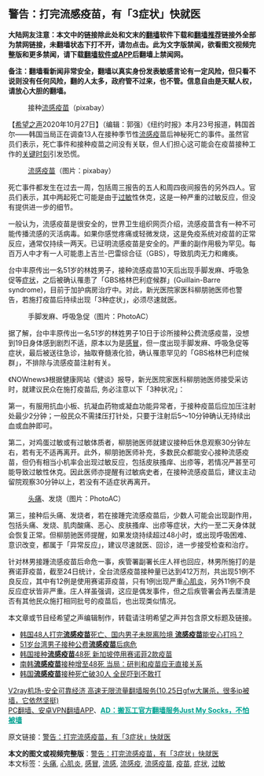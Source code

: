  <h2>警告：打完流感疫苗，有「3症状」快就医</h2> <p class="notice"><b>大陆网友注意：本文中的链接除此处和文末的<a href="https://github.com/bannedbook/fanqiang" >翻墙</a>软件下载和<a href="https://github.com/killgcd/justmysocks/blob/master/README.md">翻墙推荐</a>链接外全部为禁网链接，未翻墙状态下打不开，请勿点击。此为文字版禁闻，欲看图文视频完整版和更多禁闻，请下载<a href="https://github.com/bannedbook/fanqiang">翻墙软件或APP</a>后翻墙上禁闻网。</p><p>备注：翻墙看新闻非常安全，翻墙以真实身份发表敏感言论有一定风险，但只看不说则没有任何风险，翻的人太多，政府管不过来，也不管。信息自由是天赋人权，请放心大胆的翻墙。</b></p>  <div class="entry"> <figure><figcaption>接种<a href="https://www.bannedbook.org/bnews/tag/%e6%b5%81%e6%84%9f/" class="st_tag internal_tag" rel="tag" title="标签 流感 下的日志">流感</a><a href="https://www.bannedbook.org/bnews/tag/%e7%96%ab%e8%8b%97/" class="st_tag internal_tag" rel="tag" title="标签 疫苗 下的日志">疫苗</a>（pixabay）</figcaption></figure> <p>【<span class='wp_keywordlink_affiliate'><a href="https://www.soundofhope.org" title="希望之声" target="_blank">希望之声</a></span>2020年10月27日】（编辑：郭强）《纽约时报》本月23号报道，韩国首尔——韩国当局正在调查13人在接种季节性<a href="https://www.bannedbook.org/bnews/tag/%E6%B5%81%E6%84%9F%E7%96%AB/" class="st_tag internal_tag" rel="tag" title="标签 流感疫 下的日志">流感疫</a>苗后神秘死亡的事件。虽然官员们表示，死亡事件和接种疫苗之间没有关联，但人们担心这可能会在疫苗接种工作的<span class='wp_keywordlink'><a href="https://www.bannedbook.org/forum2/topic151.html" title="关键时刻：李鹏日记" target="_blank">关键时刻</a></span>引发恐慌。</p> <figure><figcaption><a href="https://www.bannedbook.org/bnews/tag/%E6%B5%81%E6%84%9F%E7%96%AB%E8%8B%97/" class="st_tag internal_tag" rel="tag" title="标签 流感疫苗 下的日志">流感疫苗</a>（图片：pixabay）</figcaption></figure> <p>死亡事件都发生在过去一周，包括周三报告的五人和周四夜间报告的另外四人。官员们表示，其中两起死亡可能是由于<a href="https://www.bannedbook.org/bnews/tag/%E8%BF%87%E6%95%8F/" class="st_tag internal_tag" rel="tag" title="标签 过敏 下的日志">过敏</a>性休克，这是一种严重的过敏反应，但没有提供进一步的细节。</p> <p>一般认为，流感疫苗是很安全的，世界卫生组织网页介绍，流感疫苗含有一种不可能传播流感的灭活病毒。如果你感觉疼痛或轻微发烧，这是免疫系统对疫苗的正常反应，通常仅持续一两天。已证明流感疫苗是安全的。严重的副作用极为罕见。每百万人中才有一人可能患上吉兰-巴雷综合征（GBS），导致肌肉无力和瘫痪。</p>  <p>台中丰原传出一名51岁的林姓男子，接种流感疫苗10天后出现手脚发麻、呼吸急促等<a href="https://www.bannedbook.org/bnews/tag/%E7%97%87%E7%8A%B6/" class="st_tag internal_tag" rel="tag" title="标签 症状 下的日志">症状</a>，之后被确认罹患了「GBS格林巴利症候群」(Guillain-Barre syndrome)，目前于加护病房治疗中。对此，新光医院家医科柳朋驰医师也警告，若施打疫苗后持续出现「3种症状」，必须尽速就医。</p> <figure><figcaption>手脚发麻、呼吸急促（图片：PhotoAC）</figcaption></figure> <p>据了解，台中丰原传出一名51岁的林姓男子10日于诊所接种公费流感疫苗，没想到19日身体感到剧烈不适，原本以为是<a href="https://www.bannedbook.org/bnews/tag/%E6%84%9F%E5%86%92/" class="st_tag internal_tag" rel="tag" title="标签 感冒 下的日志">感冒</a>，但一度出现手脚发麻、呼吸急促等症状，最后被送往急诊，抽取脊髓液化验，确认罹患罕见的「GBS格林巴利症候群」，不排除与流感疫苗注射有关。</p> <p>《NOWnews》根据健康网站《健谈》报导，新光医院家医科柳朋驰医师接受采访时，就建议民众在施打疫苗后, 务必注意以下「3种状况」：</p>  <p>第一，有服用抗血小板、抗凝血药物或凝血功能异常者，于接种疫苗后应加压注射处最少2分钟；一般民众不需揉压打针处，只要于注射后5～10分钟确认无持续出血或血肿即可。</p> <p>第二，对鸡蛋过敏或有过敏体质者，柳朋驰医师就建议接种后休息观察30分钟左右，若有无不适再离开。此外，柳朋驰医师补充，多数民众都能安心接种流感疫苗，但仍有相当小机率会出现过敏反应，包括皮肤搔痒、出疹等，若情况严甚至可能导致过敏性休克。因此医师亦提醒有过敏病史者，在接种流感疫苗后，建议主动留院观察30分钟以上，若没有不适症状再离开。</p> <figure><figcaption><a href="https://www.bannedbook.org/bnews/tag/%e5%a4%b4%e7%97%9b/" class="st_tag internal_tag" rel="tag" title="标签 头痛 下的日志">头痛</a>、发烧（图片：PhotoAC）</figcaption></figure> <p>第三，接种后头痛、发烧者，若在接踵完流感疫苗后，少数人可能会出现副作用，包括头痛、发烧、肌肉酸痛、恶心、皮肤搔痒、出疹等症状，大约一至二天身体就会恢复正常。但柳朋驰医师提醒，如果发烧持续超过48小时，或出现呼吸困难、意识改变，都属于「异常反应」，建议尽速就医、回诊，进一步接受检查和治疗。</p>  <p>针对林男接踵流感疫苗后命危一事，疾管署副署长庄人祥也回应，林男所施打的是赛诺菲疫苗，截至24日统计，全台流感疫苗接种量已达到412万剂，共出现51例不良反应，其中有12例是使用赛诺菲疫苗，只有1例出现严重<a href="https://www.bannedbook.org/bnews/tag/%e5%bf%83%e8%82%8c%e7%82%8e/" class="st_tag internal_tag" rel="tag" title="标签 心肌炎 下的日志">心肌炎</a>，另外11例不良反应症状皆非严重。庄人祥虽强调，这应是偶发事件，但之后疾管署会再去厘清是否有其他民众施打相同批号的疫苗后，也出现类似情况。</p> <p>本文章或节目经希望之声编辑制作，转载请注明希望之声并包含原文标题及链接。</p> <ul class='op-related-articles' title='相关阅读'> <li><a href='https://www.bannedbook.org/bnews/lifebaike/20201027/1420919.html' target='_blank'>韩国48人打完<b>流感疫苗</b>死亡、国内男子未脱离险境 <b>流感疫苗</b>能安心打吗？</a></li> <li><a href='https://www.bannedbook.org/bnews/baitai/20201026/1420511.html' target='_blank'>51岁台湾男子接种公费<b>流感疫苗</b>后病危</a></li> <li><a href='https://www.bannedbook.org/bnews/worldnews/20201026/1420490.html' target='_blank'>韩国接种<b>流感疫苗</b>48死 新加坡停用赛诺菲2款疫苗</a></li> <li><a href='https://www.bannedbook.org/bnews/worldnews/20201025/1419691.html' target='_blank'>南韩<b>流感疫苗</b>接种增至48死 当局：研判和疫苗应无直接关系</a></li> <li><a href='https://www.bannedbook.org/bnews/cnnews/20201023/1419005.html' target='_blank'>韩国<b>流感疫苗</b>接种死亡破30人 全民吓到不敢打</a></li> </ul> <p class="texttj"> <a href="https://www.bannedbook.org/forum23/topic22702.html" target="_blank">V2ray机场-安全可靠经济 高速无限流量翻墙服务(10.25日gfw大屠杀，很多ip被墙，它依然坚挺)</a><br/> <a href="https://github.com/bannedbook/fanqiang/wiki/%E7%A6%81%E9%97%BB%E7%BD%91%E5%AE%89%E5%8D%93%E7%BF%BB%E5%A2%99%E6%96%B0%E9%97%BBAPP" target="_blank">PC翻墙、安卓VPN翻墙APP</a>、<span onclick="window.open('https://github.com/killgcd/justmysocks/blob/master/README.md')" style="font-weight:bold;color:#00A191;cursor:pointer;text-decoration:underline;outline:none">AD：搬瓦工官方翻墙服务Just My Socks，不怕被墙</span></p><p>原文链接：<a class="src_link"  href="https://www.soundofhope.org/post/436021" target="_blank">警告：打完流感疫苗，有「3症状」快就医</a></p> <a name='sharetosocial'></a>       <div><b>本文的图文或视频完整版</b>：<a href='https://www.bannedbook.org/bnews/comments/20201027/1421048.html'>警告：打完流感疫苗，有「3症状」快就医</a></div>  </div><!--END ENTRY--> <div class="postfooter"> <div>本文标签：<a href="https://www.bannedbook.org/bnews/tag/%e5%a4%b4%e7%97%9b/" rel="tag">头痛</a>, <a href="https://www.bannedbook.org/bnews/tag/%e5%bf%83%e8%82%8c%e7%82%8e/" rel="tag">心肌炎</a>, <a href="https://www.bannedbook.org/bnews/tag/%E6%84%9F%E5%86%92/" rel="tag">感冒</a>, <a href="https://www.bannedbook.org/bnews/tag/%e6%b5%81%e6%84%9f/" rel="tag">流感</a>, <a href="https://www.bannedbook.org/bnews/tag/%E6%B5%81%E6%84%9F%E7%96%AB/" rel="tag">流感疫</a>, <a href="https://www.bannedbook.org/bnews/tag/%E6%B5%81%E6%84%9F%E7%96%AB%E8%8B%97/" rel="tag">流感疫苗</a>, <a href="https://www.bannedbook.org/bnews/tag/%e7%96%ab%e8%8b%97/" rel="tag">疫苗</a>, <a href="https://www.bannedbook.org/bnews/tag/%E7%97%87%E7%8A%B6/" rel="tag">症状</a>, <a href="https://www.bannedbook.org/bnews/tag/%E8%BF%87%E6%95%8F/" rel="tag">过敏</a></div>  </div><!--END POSTFOOTER--> 